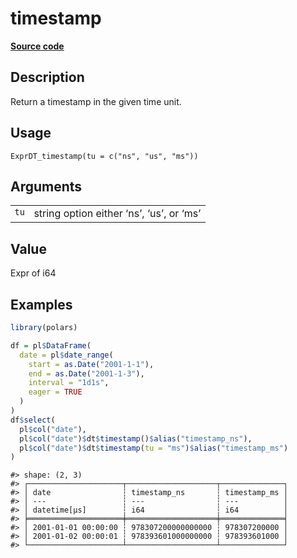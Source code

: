 
# timestamp

[**Source code**](https://github.com/pola-rs/r-polars/tree/3908b5beab9ec917b825bad8f9a820caad37cb4a/R/expr__datetime.R#L594)

## Description

Return a timestamp in the given time unit.

## Usage

<pre><code class='language-R'>ExprDT_timestamp(tu = c("ns", "us", "ms"))
</code></pre>

## Arguments

<table>
<tr>
<td style="white-space: nowrap; font-family: monospace; vertical-align: top">
<code id="ExprDT_timestamp_:_tu">tu</code>
</td>
<td>
string option either ‘ns’, ‘us’, or ‘ms’
</td>
</tr>
</table>

## Value

Expr of i64

## Examples

``` r
library(polars)

df = pl$DataFrame(
  date = pl$date_range(
    start = as.Date("2001-1-1"),
    end = as.Date("2001-1-3"),
    interval = "1d1s",
    eager = TRUE
  )
)
df$select(
  pl$col("date"),
  pl$col("date")$dt$timestamp()$alias("timestamp_ns"),
  pl$col("date")$dt$timestamp(tu = "ms")$alias("timestamp_ms")
)
```

    #> shape: (2, 3)
    #> ┌─────────────────────┬────────────────────┬──────────────┐
    #> │ date                ┆ timestamp_ns       ┆ timestamp_ms │
    #> │ ---                 ┆ ---                ┆ ---          │
    #> │ datetime[μs]        ┆ i64                ┆ i64          │
    #> ╞═════════════════════╪════════════════════╪══════════════╡
    #> │ 2001-01-01 00:00:00 ┆ 978307200000000000 ┆ 978307200000 │
    #> │ 2001-01-02 00:00:01 ┆ 978393601000000000 ┆ 978393601000 │
    #> └─────────────────────┴────────────────────┴──────────────┘
